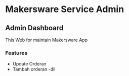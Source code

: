 # Makersware Service Admin

## Admin Dashboard

This Web for maintain Makersware App

### Features

- Update Orderan
- Tambah orderan
  -dll
